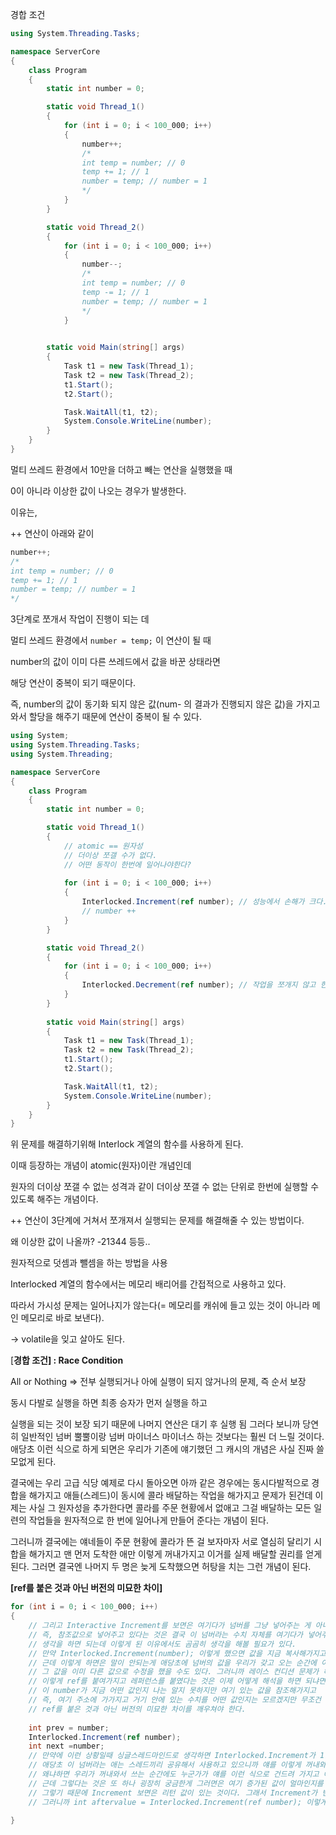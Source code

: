 경합 조건

```csharp
using System.Threading.Tasks;

namespace ServerCore
{
    class Program
    {
        static int number = 0;

        static void Thread_1()
        {
            for (int i = 0; i < 100_000; i++)
            {
                number++;
                /*
                int temp = number; // 0
                temp += 1; // 1
                number = temp; // number = 1
                */
            }
        }

        static void Thread_2()
        {
            for (int i = 0; i < 100_000; i++)
            {
                number--;
                /*
                int temp = number; // 0
                temp -= 1; // 1
                number = temp; // number = 1
                */
            }
       

        static void Main(string[] args)
        {
            Task t1 = new Task(Thread_1);
            Task t2 = new Task(Thread_2);
            t1.Start();
            t2.Start();

            Task.WaitAll(t1, t2);
            System.Console.WriteLine(number);
        }
    }
}
```

멀티 쓰레드 환경에서 10만을 더하고 빼는 연산을 실행했을 때 

0이 아니라 이상한 값이 나오는 경우가 발생한다.

이유는,

++ 연산이 아래와 같이

```csharp
number++;
/*
int temp = number; // 0
temp += 1; // 1
number = temp; // number = 1
*/
```

3단계로 쪼개서 작업이 진행이 되는 데

멀티 쓰레드 환경에서 `number = temp;` 이 연산이 될 때 

number의 값이 이미 다른 쓰레드에서 값을 바꾼 상태라면

해당 연산이 중복이 되기 때문이다. 

즉, number의 값이 동기화 되지 않은 값(num- 의 결과가 진행되지 않은 값)을 가지고 와서 할당을 해주기 때문에 연산이 중복이 될 수 있다.

```csharp
using System;
using System.Threading.Tasks;
using System.Threading;

namespace ServerCore
{
    class Program
    {
        static int number = 0;

        static void Thread_1()
        {
            // atomic == 원자성 
            // 더이상 쪼갤 수가 없다.
            // 어떤 동작이 한번에 일어나야한다?
            
            for (int i = 0; i < 100_000; i++)
            {
                Interlocked.Increment(ref number); // 성능에서 손해가 크다. 작업을 쪼개지 않고 한번에 일어나도록 해준다.                
                // number ++ 
            }
        }

        static void Thread_2()
        {
            for (int i = 0; i < 100_000; i++)
            {
                Interlocked.Decrement(ref number); // 작업을 쪼개지 않고 한번에 일어나도록 해준다.
            }
        }
        
        static void Main(string[] args)
        {
            Task t1 = new Task(Thread_1);
            Task t2 = new Task(Thread_2);
            t1.Start();
            t2.Start();

            Task.WaitAll(t1, t2);
            System.Console.WriteLine(number);
        }
    }
}
```

위 문제를 해결하기위해 Interlock 계열의 함수를 사용하게 된다.

이때 등장하는 개념이 atomic(원자)이란 개념인데

원자의 더이상 쪼갤 수 없는 성격과 같이 더이상 쪼갤 수 없는 단위로 한번에 실행할 수 있도록 해주는 개념이다.

++ 연산이 3단계에 거쳐서 쪼개져서 실행되는 문제를 해결해줄 수 있는 방법이다.

왜 이상한 값이 나올까? -21344 등등..

원자적으로 덧셈과 뺄셈을 하는 방법을 사용

Interlocked 계열의 함수에서는 메모리 배리어를 간접적으로 사용하고 있다.

따라서 가시성 문제는 일어나지가 않는다(= 메모리를 캐쉬에 들고 있는  것이 아니라 메인 메모리로 바로 보낸다).

-> volatile을 잊고 살아도 된다.

[**경합 조건] : Race Condition**

All or Nothing ⇒ 전부 실행되거나 아에 실행이 되지 않거나의 문제, 즉 순서 보장

동시 다발로 실행을 하면 최종 승자가 먼저 실행을 하고

실행을 되는 것이 보장 되기 때문에 나머지 연산은 대기 후 실행 됨
그러다 보니까 당연히 일반적인 넘버 뿔뿔이랑 넘버 마이너스 마이너스 하는 것보다는 훨씬 더 느릴 것이다.  애당초 이런 식으로 하게 되면은 우리가 기존에 얘기했던 그 캐시의 개념은 사실 진짜 쓸모없게 된다.

결국에는 우리 고급 식당 예제로 다시 돌아오면 아까 같은 경우에는 동시다발적으로 경합을 해가지고 애들(스레드)이 동시에 콜라 배달하는 작업을 해가지고 문제가 된건데 이제는 사실 그 원자성을 추가한다면 콜라를 주문 현황에서 없애고 그걸 배달하는 모든 일련의 작업들을 원자적으로 한 번에 일어나게 만들어 준다는 개념이 된다. 

그러니까 결국에는 얘네들이 주문 현황에 콜라가 뜬 걸 보자마자 서로 열심히 달리기 시합을 해가지고 맨 먼저 도착한 애만 이렇게 꺼내가지고 이거를 실제 배달할 권리를 얻게 된다. 그러면 결국엔 나머지 두 명은 늦게 도착했으면 허탕을 치는 그런 개념이 된다.

**[ref를 붙은 것과 아닌 버전의 미묘한 차이]**
```csharp
for (int i = 0; i < 100_000; i++)
{   
    // 그리고 Interactive Increment를 보면은 여기다가 넘버를 그냥 넣어주는 게 아니라 레퍼런스로 넘버를 넣어주고 있다.
    // 즉, 참조값으로 넣어주고 있다는 것은 결국 이 넘버라는 수치 자체를 여기다가 넣어주는 게 아니라 이 넘버버의 주소값을 넣어주고 있다고 
    // 생각을 하면 되는데 이렇게 된 이유에서도 곰곰히 생각을 해볼 필요가 있다.
    // 만약 Interlocked.Increment(number); 이렇게 했으면 값을 지금 복사해가지고 여기 인크래먼트에다가 넣어준다는 얘기가 된다.
    // 근데 이렇게 하면은 말이 안되는게 애당초에 넘버의 값을 우리가 갖고 오는 순간에 이미 다른 애가 접근해가지고 
    // 그 값을 이미 다른 값으로 수정을 했을 수도 있다. 그러니까 레이스 컨디션 문제가 해결이 되지 않는다는 문제가 되고, 그렇다는 것은
    // 이렇게 ref를 붙여가지고 레퍼런스를 붙였다는 것은 이제 어떻게 해석을 하면 되냐면은 
    // 이 number가 지금 어떤 값인지 나는 알지 못하지만 여기 있는 값을 참조해가지고 
    // 즉, 여기 주소에 가가지고 거기 안에 있는 수치를 어떤 값인지는 모르겠지만 무조건 1을 늘려줘라는 뜻이 된다.
    // ref를 붙은 것과 아닌 버전의 미묘한 차이를 깨우쳐야 한다.
        
    int prev = number;
    Interlocked.Increment(ref number); 
    int next =number;
    // 만약에 이런 상황일때 싱글스레드마인드로 생각하면 Interlocked.Increment가 1을 증가시키는 거니까 프리브에서 1을 더하면 넥스트가 나올것 같은데 당연히 그렇지 않다.
    // 애당초 이 넘버라는 애는 스레드끼리 공유해서 사용하고 있으니까 얘를 이렇게 꺼내와서 사용하는게 말이 안된다.
    // 왜냐하면 우리가 꺼내와서 쓰는 순간에도 누군가가 얘를 이런 식으로 건드려 가지고 얘가 값이 바뀔 수도 있다는 얘기가 되는 것이다.
    // 근데 그렇다는 것은 또 하나 굉장히 궁금한게 그러면은 여기 증가된 값이 얼마인지를 내가 이렇게 축출하고 싶은데 이렇게 int prev = number 사용하는 거는 말이 안된다고 했었다.
    // 그렇기 때문에 Increment 보면은 리턴 값이 있는 것이다. 그래서 Increment가 반환하는 값은 실제로 얘가 인크래멘트 된 다음에 실제로 바뀐 값, 
    // 그러니까 int aftervalue = Interlocked.Increment(ref number); 이렇게 추출하면 100퍼센트 맞는 값을 반환하겠지만, 나중에 궁금하다고 number를 빼가지고 작업하는 것은 사실 말이 안된다는 뜻.

}
```